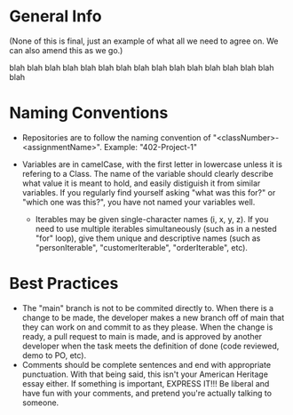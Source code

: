 # General Info

(None of this is final, just an example of what all we need to agree on. We can also amend this as we go.)

blah blah blah blah blah blah blah blah blah blah blah blah blah blah blah blah





# Naming Conventions

- Repositories are to follow the naming convention of "\<classNumber\>-\<assignmentName\>". Example: "402-Project-1"

- Variables are in camelCase, with the first letter in lowercase unless it is refering to a Class. The name of the variable should clearly describe what value it is meant to hold, and easily distiguish it from similar variables. If you regularly find yourself asking "what was this for?" or "which one was this?", you have not named your variables well.
  - Iterables may be given single-character names (i, x, y, z). If you need to use multiple iterables simultaneously (such as in a nested "for" loop), give them unique and descriptive names (such as "personIterable", "customerIterable", "orderIterable", etc).

# Best Practices

- The "main" branch is not to be commited directly to. When there is a change to be made, the developer makes a new branch off of main that they can work on and commit to as they please. When the change is ready, a pull request to main is made, and is approved by another developer when the task meets the definition of done (code reviewed, demo to PO, etc). 
- Comments should be complete sentences and end with appropriate punctuation. With that being said, this isn't your American Heritage essay either. If something is important, EXPRESS IT!!! Be liberal and have fun with your comments, and pretend you're actually talking to someone.  
